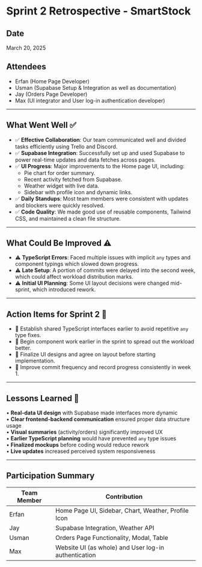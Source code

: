 # Sprint 2 Retrospective - SmartStock

## Date
March 20, 2025

## Attendees
- Erfan (Home Page Developer)
- Usman (Supabase Setup & Integration as well as documentation)
- Jay (Orders Page Developer)
- Max (UI integrator and User log-in authentication developer)

---

## What Went Well ✅

- ✅ **Effective Collaboration**: Our team communicated well and divided tasks efficiently using Trello and Discord.
- ✅ **Supabase Integration**: Successfully set up and used Supabase to power real-time updates and data fetches across pages.
- ✅ **UI Progress**: Major improvements to the Home page UI, including:
  - Pie chart for order summary.
  - Recent activity fetched from Supabase.
  - Weather widget with live data.
  - Sidebar with profile icon and dynamic links.
- ✅ **Daily Standups**: Most team members were consistent with updates and blockers were quickly resolved.
- ✅ **Code Quality**: We made good use of reusable components, Tailwind CSS, and maintained a clean file structure.

---

## What Could Be Improved ⚠️

- ⚠️ **TypeScript Errors**: Faced multiple issues with implicit `any` types and component typings which slowed down progress.
- ⚠️ **Late Setup**: A portion of commits were delayed into the second week, which could affect workload distribution marks.
- ⚠️ **Initial UI Planning**: Some UI layout decisions were changed mid-sprint, which introduced rework.

---

## Action Items for Sprint 2 🔧

- 🔧 Establish shared TypeScript interfaces earlier to avoid repetitive `any` type fixes.
- 🔧 Begin component work earlier in the sprint to spread out the workload better.
- 🔧 Finalize UI designs and agree on layout before starting implementation.
- 🔧 Improve commit frequency and record progress consistently in week 1.

---

## Lessons Learned 📘

• **Real-data UI design** with Supabase made interfaces more dynamic  
• **Clear frontend-backend communication** ensured proper data structure usage  
• **Visual summaries** (activity/orders) significantly improved UX  
• **Earlier TypeScript planning** would have prevented `any` type issues  
• **Finalized mockups** before coding would reduce rework  
• **Live updates** increased perceived system responsiveness  

---

## Participation Summary

| Team Member | Contribution |
|-------------|--------------|
| Erfan        | Home Page UI, Sidebar, Chart, Weather, Profile Icon |
| Jay       | Supabase Integration, Weather API |
| Usman       | Orders Page Functionality, Modal, Table |
| Max  | Website UI (as whole) and User log-in authentication |

